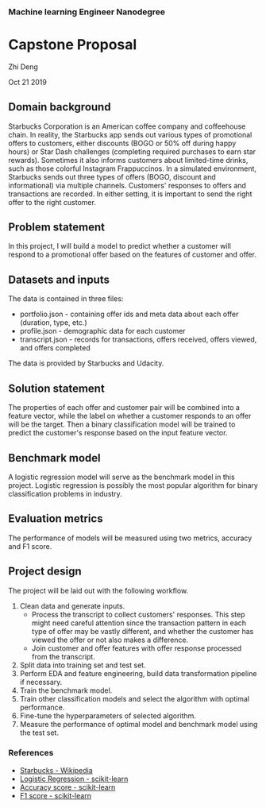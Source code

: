 ### Machine learning Engineer Nanodegree

# Capstone Proposal


Zhi Deng

Oct 21 2019

## Domain background
Starbucks Corporation is an American coffee company and coffeehouse chain. In reality, the Starbucks app sends out various types of promotional offers to customers, either discounts (BOGO or 50% off during happy hours) or Star Dash challenges (completing required purchases to earn star rewards). Sometimes it also informs customers about limited-time drinks, such as those colorful Instagram Frappuccinos. In a simulated environment, Starbucks sends out three types of offers (BOGO, discount and informational) via multiple channels. Customers' responses to offers and transactions are recorded. In either setting, it is important to send the right offer to the right customer. 

## Problem statement
In this project, I will build a model to predict whether a customer will respond to a promotional offer based on the features of customer and offer. 

## Datasets and inputs
The data is contained in three files:

* portfolio.json - containing offer ids and meta data about each offer (duration, type, etc.)
* profile.json - demographic data for each customer
* transcript.json - records for transactions, offers received, offers viewed, and offers completed

The data is provided by Starbucks and Udacity.

## Solution statement
The properties of each offer and customer pair will be combined into a feature vector, while the label on whether a customer responds to an offer will be the target. Then a binary classification model will be trained to predict the customer's response based on the input feature vector. 

## Benchmark model
A logistic regression model will serve as the benchmark model in this project. Logistic regression is possibly the most popular algorithm for binary classification problems in industry. 

## Evaluation metrics
The performance of models will be measured using two metrics, accuracy and F1 score. 

## Project design
The project will be laid out with the following workflow. 

1. Clean data and generate inputs.
	* Process the transcript to collect customers' responses. This step might need careful attention since the transaction pattern in each type of offer may be vastly different, and whether the customer has viewed the offer or not also makes a difference. 
	* Join customer and offer features with offer response processed from the transcript.  
2. Split data into training set and test set.
3. Perform EDA and feature engineering, build data transformation pipeline if necessary. 
4. Train the benchmark model.
5. Train other classification models and select the algorithm with optimal performance. 
6. Fine-tune the hyperparameters of selected algorithm. 
7. Measure the performance of optimal model and benchmark model using the test set. 

### References
* [Starbucks - Wikipedia](https://en.wikipedia.org/wiki/Starbucks)
* [Logistic Regression - scikit-learn](https://scikit-learn.org/stable/modules/generated/sklearn.linear_model.LogisticRegression.html)
* [Accuracy score - scikit-learn](https://scikit-learn.org/stable/modules/generated/sklearn.metrics.accuracy_score.html)
* [F1 score - scikit-learn](https://scikit-learn.org/stable/modules/generated/sklearn.metrics.f1_score.html) 